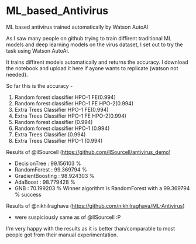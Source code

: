 # ML_based_Antivirus
ML based antivirus trained automatically by Watson AutoAI

As I saw many people on github trying to train diffirent traditional ML models and deep learning models on the virus dataset, I set out to try the task using Watson AutoAI.

It trains diffirent models automatically and returns the accuracy.
I download the notebook and upload it here if ayone wants to replicate (watson not needed).

So far this is the accuracy - 
1. Random forest classifier HPO-1 FE(0.994)
2. Random forest classifier HPO-1 FE HPO-2(0.994)
3. Extra Trees Classifier HPO-1 FE(0.994)
4. Extra Trees Classifier HPO-1 FE HPO-2(0.994)
5. Random forest classifier (0.994)
6. Random forest classifier HPO-1 (0.994)
7. Extra Trees Classifier (0.994)
8. Extra Trees Classifier HPO-1 (0.994)


Results of @llSourcell (https://github.com/llSourcell/antivirus_demo)
* DecisionTree : 99.156103 %
* RandomForest : 99.369794 %
* GradientBoosting : 98.924303 %
* AdaBoost : 98.779428 %
* GNB : 70.199203 %
Winner algorithm is RandomForest with a 99.369794 % success

Results of @nikhilraghava (https://github.com/nikhilraghava/ML-Antivirus)
* were suspiciously same as of @llSourcell :P

I'm very happy with the results as it is better than/comparable to most people got from their manual experimentation.


